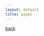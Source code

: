 ```yaml
---
layout: default
title: page2
---
```


<script type="text/javascript" src="voronoi.js"></script>   

[back](./)
